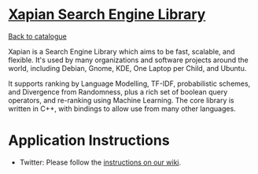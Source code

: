 
# [Xapian Search Engine Library](https://xapian.org/)

[Back to catalogue](../README.md#xapian-search-engine-library)

Xapian is a Search Engine Library which aims to be fast, scalable, and flexible. It's used by many organizations and software projects around the world, including Debian, Gnome, KDE, One Laptop per Child, and Ubuntu.

It supports ranking by Language Modelling, TF-IDF, probabilistic schemes, and Divergence from Randomness, plus a rich set of boolean query operators, and re-ranking using Machine Learning. The core library is written in C++, with bindings to allow use from many other languages.

# Application Instructions

* Twitter: Please follow the [instructions on our wiki](https://trac.xapian.org/wiki/GSoCApplicationTemplate "GSoC Application Template").